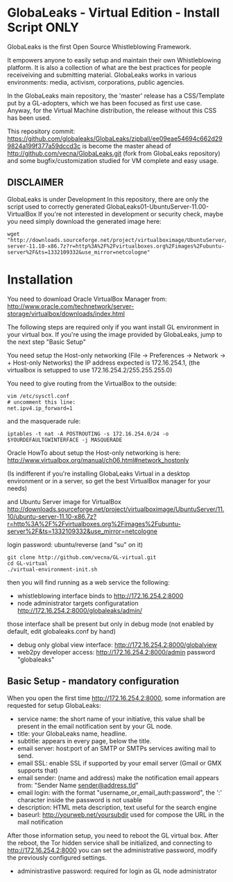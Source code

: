 GlobaLeaks - Virtual Edition - Install Script ONLY
==================================================

GlobaLeaks is the first Open Source Whistleblowing Framework.

It empowers anyone to easily setup and maintain their own Whistleblowing platform. It is also a collection of what are the best practices for people receiveiving and submitting material. GlobaLeaks works in various environments: media, activism, corporations, public agencies. 

In the GlobaLeaks main repository, the 'master' release has a CSS/Template put by a GL-adopters, which we has been focused as first use case. Anyway, for the Virtual Machine distribution, the release without this CSS has been used.

This repository commit: https://github.com/globaleaks/GlobaLeaks/zipball/ee09eae54694c662d299824a199f377a59dccd3c is become the master ahead of 
http://github.com/vecna/GlobaLeaks.git (fork from GlobaLeaks repository) and some bugfix/customization studied for VM complete and easy usage.

## DISCLAIMER
GlobaLeaks is under Development
In this repository, there are only the script used to correctly generated GlobaLeaks01-UbuntuServer-11.00-VirtualBox
If you're not interested in development or security check, maybe you need simply download the generated image here:

	wget "http://downloads.sourceforge.net/project/virtualboximage/UbuntuServer/11.10/ubuntu-server-11.10-x86.7z?r=http%3A%2F%2Fvirtualboxes.org%2Fimages%2Fubuntu-server%2F&ts=1332109332&use_mirror=netcologne"

Installation
============

You need to download Oracle VirtualBox Manager from:
http://www.oracle.com/technetwork/server-storage/virtualbox/downloads/index.html

The following steps are required only if you want install GL environment in your virtual box. If you're using the image provided by GlobaLeaks, jump to the next step "Basic Setup"

You need setup the Host-only networking (File -> Preferences -> Network -> + Host-only Networks) the IP address expected is 172.16.254.1, (the virtualbox is setupped to use 172.16.254.2/255.255.255.0)

You need to give routing from the VirtualBox to the outside:

	vim /etc/sysctl.conf
	# uncomment this line:
	net.ipv4.ip_forward=1

and the masquerade rule:

	iptables -t nat -A POSTROUTING -s 172.16.254.0/24 -o $YOURDEFAULTGWINTERFACE -j MASQUERADE

Oracle HowTo about setup the Host-only networking is here: http://www.virtualbox.org/manual/ch06.html#network_hostonly

(Is indifferent if you're installing GlobaLeaks Virtual in a desktop environment or in a server, so get the best VirtualBox manager for your needs)

and Ubuntu Server image for VirtualBox
http://downloads.sourceforge.net/project/virtualboximage/UbuntuServer/11.10/ubuntu-server-11.10-x86.7z?r=http%3A%2F%2Fvirtualboxes.org%2Fimages%2Fubuntu-server%2F&ts=1332109332&use_mirror=netcologne

login password: ubuntu/reverse (and "su" on it)

	git clone http://github.com/vecna/GL-virtual.git
	cd GL-virtual
	./virtual-environment-init.sh

then you will find running as a web service the following:

*  whistleblowing interface binds to http://172.16.254.2:8000
*  node administrator targets configuratation http://172.16.254.2:8000/globaleaks/admin/

those interface shall be present but only in debug mode (not enabled by default, edit globaleaks.conf by hand)

*  debug only global view interface: http://172.16.254.2:8000/globalview
*  web2py developer access: http://172.16.254.2:8000/admin password "globaleaks"

Basic Setup - mandatory configuration
-------------------------------------

When you open the first time http://172.16.254.2:8000, some information are requested for setup GlobaLeaks:

*  service name: the short name of your initiative, this value shall be present in the email notification sent by your GL node.
*  title: your GlobaLeaks name, headline.
*  subtitle: appears in every page, below the title.
*  email server: host:port of an SMTP or SMTPs services awiting mail to send. 
*  email SSL: enable SSL if supported by your email server (Gmail or GMX supports that)
*  email sender: (name and address) make the notification email appears from: "Sender Name <sender@address.tld>"
*  email login: with the format "username_or_email_auth:password", the ':' character inside the password is not usable
*  description: HTML meta description, text useful for the search engine 
*  baseurl: http://yourweb.net/yoursubdir used for compose the URL in the mail notification

After those information setup, you need to reboot the GL virtual box. After the reboot, the Tor hidden service shall be initialized, and connecting to http://172.16.254.2:8000 you can set the administrative password, modify the previously configured settings.

*  administrastive password: required for login as GL node administrator

